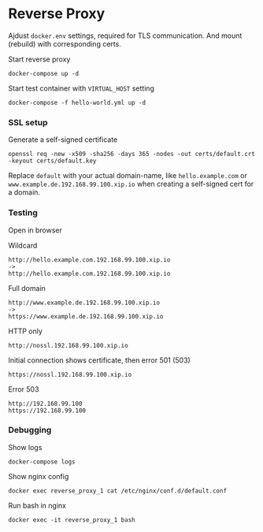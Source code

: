 Reverse Proxy
=============

Ajdust `docker.env` settings, required for TLS communication.
And mount (rebuild) with corresponding certs.

Start reverse proxy

    docker-compose up -d
    
Start test container with `VIRTUAL_HOST` setting    
    
    docker-compose -f hello-world.yml up -d


### SSL setup

Generate a self-signed certificate

    openssl req -new -x509 -sha256 -days 365 -nodes -out certs/default.crt -keyout certs/default.key
        
Replace `default` with your actual domain-name, like `hello.example.com` or `www.example.de.192.168.99.100.xip.io`
when creating a self-signed cert for a domain.


### Testing

Open in browser

Wildcard

    http://hello.example.com.192.168.99.100.xip.io
    ->
    http://hello.example.com.192.168.99.100.xip.io

Full domain

    http://www.example.de.192.168.99.100.xip.io
    ->
    https://www.example.de.192.168.99.100.xip.io

HTTP only

    http://nossl.192.168.99.100.xip.io
    
Initial connection shows certificate, then error 501 (503)
    
    https://nossl.192.168.99.100.xip.io

Error 503

    http://192.168.99.100
    https://192.168.99.100



### Debugging

Show logs    

    docker-compose logs

Show nginx config

    docker exec reverse_proxy_1 cat /etc/nginx/conf.d/default.conf
    
Run bash in nginx
    
    docker exec -it reverse_proxy_1 bash
    
    

